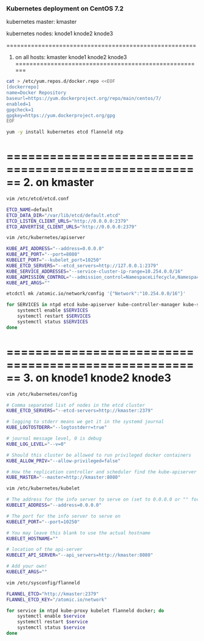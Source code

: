 ### Kubernetes deployment on CentOS 7.2

kubernetes master: kmaster

kubernetes nodes: knode1 knode2 knode3

======================================================
1. on all hosts: kmaster knode1 knode2 knode3
======================================================

``` bash
cat > /etc/yum.repos.d/docker.repo <<EOF
[dockerrepo]
name=Docker Repository
baseurl=https://yum.dockerproject.org/repo/main/centos/7/
enabled=1
gpgcheck=1
gpgkey=https://yum.dockerproject.org/gpg
EOF
```

```bash
yum -y install kubernetes etcd flanneld ntp
```


======================================================
2. on kmaster
======================================================

```bash
vim /etc/etcd/etcd.conf

ETCD_NAME=default
ETCD_DATA_DIR="/var/lib/etcd/default.etcd"
ETCD_LISTEN_CLIENT_URLS="http://0.0.0.0:2379"
ETCD_ADVERTISE_CLIENT_URLS="http://0.0.0.0:2379"
```

```bash
vim /etc/kubernetes/apiserver

KUBE_API_ADDRESS="--address=0.0.0.0"
KUBE_API_PORT="--port=8080"
KUBELET_PORT="--kubelet_port=10250"
KUBE_ETCD_SERVERS="--etcd_servers=http://127.0.0.1:2379"
KUBE_SERVICE_ADDRESSES="--service-cluster-ip-range=10.254.0.0/16"
KUBE_ADMISSION_CONTROL="--admission_control=NamespaceLifecycle,NamespaceExists,LimitRanger,SecurityContextDeny,ResourceQuota"
KUBE_API_ARGS=""
```

```bash
etcdctl mk /atomic.io/network/config '{"Network":"10.254.0.0/16"}'
```

```bash
for SERVICES in ntpd etcd kube-apiserver kube-controller-manager kube-scheduler flanneld; do
    systemctl enable $SERVICES
    systemctl restart $SERVICES
    systemctl status $SERVICES 
done
```

======================================================
3. on knode1 knode2 knode3
======================================================

```bash
vim /etc/kubernetes/config

# Comma separated list of nodes in the etcd cluster
KUBE_ETCD_SERVERS="--etcd-servers=http://kmaster:2379"

# logging to stderr means we get it in the systemd journal
KUBE_LOGTOSTDERR="--logtostderr=true"

# journal message level, 0 is debug
KUBE_LOG_LEVEL="--v=0"

# Should this cluster be allowed to run privileged docker containers
KUBE_ALLOW_PRIV="--allow-privileged=false"

# How the replication controller and scheduler find the kube-apiserver
KUBE_MASTER="--master=http://kmaster:8080"
```

```bash
vim /etc/kubernetes/kubelet

# The address for the info server to serve on (set to 0.0.0.0 or "" for all interfaces)
KUBELET_ADDRESS="--address=0.0.0.0"

# The port for the info server to serve on
KUBELET_PORT="--port=10250"

# You may leave this blank to use the actual hostname
KUBELET_HOSTNAME=""

# location of the api-server
KUBELET_API_SERVER="--api_servers=http://kmaster:8080"

# Add your own!
KUBELET_ARGS=""
```

```bash
vim /etc/sysconfig/flanneld

FLANNEL_ETCD="http://kmaster:2379"
FLANNEL_ETCD_KEY="/atomic.io/network"
```

```bash
for service in ntpd kube-proxy kubelet flanneld docker; do
    systemctl enable $service
    systemctl restart $service
    systemctl status $service 
done
```
